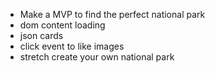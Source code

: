* Make a MVP to find the perfect national park 
* dom content loading 
* json cards 
* click event to like images 
* stretch create your own national park 